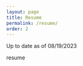 ```yaml
---
layout: page
title: Resume
permalink: /resume/
order: 2
---
```

Up to date as of 08/19/2023
<div class="resume">
<object data="../colinpannikkatresume_08-19-23.pdf" width="100%" height="1000" type='application/pdf'>resume</object>
</div>

